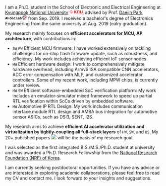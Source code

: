 I am a Ph.D. student in the School of Electronic and Electrical Engineering at [Kyungpook National University](http://en.knu.ac.kr/) <img src='./images/knu.jpg' style='width: 3em;'>, advised by Prof. [Daejin Park](https://ai-soc.github.io/) <img src='./images/lab.jpg' style='width: 5em;'> from Sep. 2019. I received a bachelor's degree of Electronics Engineering from the same university at Aug. 2019 (ealry graduation). 

My research mainly focuses on **efficient accelerators for MCU, AP architecture**, with contributions in:

- ``SW`` ``FW`` Efficient MCU firmware: I have worked extensively on tackling challenges for on-chip flash firmware update, such as robustness, and efficiency. My work includes achieving efficient IoT sensor nodes.
- `HW` Efficient hardware design: I work to comprehensively mitigate hardware overhead, including Armv6 ISA compatible CNN accelerators, ADC error compensation with MLP, and customized accelerator controllers. Some of my recent work, including MPW chips, is currently under review.
- `HW` `SW` Efficient software-embedded SoC verification platform: My work includes an emulator-simulator mixed framework to speed up partial RTL verification within SoCs driven by embedded software.
- `HW` Automotive IP RTL Design: My work includes communication interface module RTL design and AMBA bus integration for automotive sensor ASICs, such as DSI3, SENT, I2S.

My research aims to achieve **efficient AI accelerator utilization and virtualization by tightly-coupling all full-stack layers** of `HW`, `SW`, and `OS`. My 20+ published papers <a href='https://scholar.google.com/citations?user=3Wz73U4AAAAJ'><img src="https://img.shields.io/endpoint?logo=Google%20Scholar&url=https%3A%2F%2Fcdn.jsdelivr.net%2Fgh%2Fkjisu96%2Fkjisu96.github.io@google-scholar-stats%2Fgs_data_shieldsio.json&labelColor=f6f6f6&color=9cf&style=flat&label=citations"></a> will be the basis of my research goal.

I was selected as the first integrated B.S./M.S./Ph.D. student at university and was awarded a Ph.D. Research Fellowship from the [National Research Foundation (NRF) of Korea](https://www.nrf.re.kr/eng/index).

I am currently seeking postdoctoral opportunities. If you have any advice or are interested in exploring academic collaborations, please feel free to read my CV and contact me. I look forward to your insights and suggestions.
